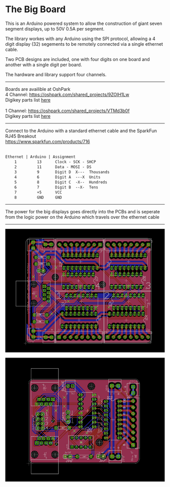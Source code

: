 # The Big Board

This is an Arduino powered system to allow the construction of giant seven segment displays, up to 50V 0.5A per segment.

The library workes with any Arduino using the SPI protocol, allowing a 4 digit display (32) segements to be remotely connected via a single ethernet cable.

Two PCB designs are included, one with four digits on one board and another with a single digit per board.  

The hardware and library support four channels. 

<hr>

Boards are availible at OshPark <br>
4 Channel: https://oshpark.com/shared_projects/9ZOlH1Lw <br>
Digikey parts list [here](https://github.com/GoWinston/BigDigits/blob/master/PCB's/1%20Digit%20PCB%20Materials%20Digikey.csv) <br>
<br>
1 Channel: https://oshpark.com/shared_projects/VTMd3b0f <br>
Digikey parts list [here](https://github.com/GoWinston/BigDigits/blob/master/PCB's/4%20Digit%20PCB%20Materials%20Digikey.csv) <br>

<hr>

Connect to the Arduino with a standard ethernet cable and the SparkFun RJ45 Breakout <br>
https://www.sparkfun.com/products/716 <br>
<br>
```
Ethernet | Arduino | Assignment
    1         13      Clock - SCK - SHCP
    2         11      Data - MOSI - DS
    3         9       Digit D  X---  Thousands
    4         6       Digit A  ---X  Units
    5         8       Digit C  -X--  Hundreds
    6         7       Digit B  --X-  Tens
    7         +5      VCC
    8         GND     GND
```
<hr>

The power for the big displays goes directly into the PCBs and is seperate from the logic power on the Arduino which travels over the ethernet cable<br>
<hr>

![4 channel board](https://github.com/GoWinston/BigDigits/blob/master/PCB's/Auction_Multi_RevA_Final/Multi-Render.jpeg "4 channel board")

![1 channel board](https://github.com/GoWinston/BigDigits/blob/master/PCB's/Auction_Single_RevB_Final/Single-Render.jpeg "1 channel board")
